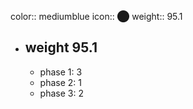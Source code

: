 color:: mediumblue
icon:: ⬤
weight:: 95.1
- ## weight 95.1
  - phase 1: 3
  - phase 2: 1
  - phase 3: 2


